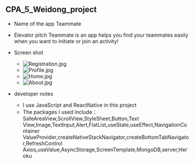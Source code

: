 ## CPA_5_Weidong_project
- Name of the app
Teammate

- Elevator pitch
Teammate is an app helps you find your teammates easily
when you want to initiate or join an activity!

- Screen shot
  - ![Registration.jpg](https://i.loli.net/2021/12/02/Jo8WBPz215he9x4.jpg)
  - ![Profile.jpg](https://i.loli.net/2021/12/02/UtgnGvB8LSHzDi6.jpg)
  - ![Home.jpg](https://i.loli.net/2021/12/02/N8uI6klQiHT5jLJ.jpg)
  - ![About.jpg](https://i.loli.net/2021/12/02/rmsUIoq8zTSgA7D.jpg)

- developer notes
  - I use JavaScript and ReactNative in this project
  - The packages I used include：SafeAreaView,ScrollView,StyleSheet,Button,Text
    View,Image,TextInput,Alert,FlatList,useState,useEffect,NavigationContainer
    ValueProvider,createNativeStackNavigator,createBottomTabNavigator,RefreshControl
    Axios,useValue,AsyncStorage,ScreenTemplate,MongoDB,server,Heroku
